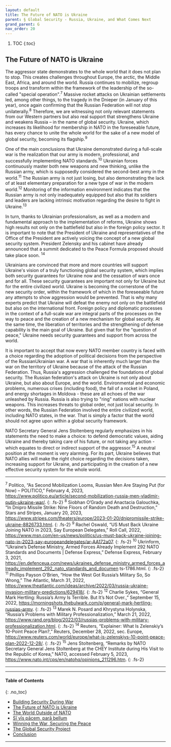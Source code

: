 ```yaml
---
layout: default
title: The Future of NATO is Ukraine 
parent: § Global Security - Russia, Ukraine, and What Comes Next 
grand_parent: G
nav_order: 20 
---
```

<style>
.dont-break-out {
  /* These are technically the same, but use both */
  overflow-wrap: break-word;
  word-wrap: break-word;

     -ms-word-break: break-all;
  /* This is the dangerous one in WebKit, as it breaks things wherever */
  word-break: break-all;
  /* Instead use this non-standard one: */
  word-break: break-word;
}

.youtube-container {
    position: relative;
    width: 100%;
    height: 0;
    padding-bottom: 56.25%;
}
.youtube-video {
    position: absolute;
    top: 0;
    left: 0;
    width: 100%;
    height: 100%;
}

</style>

<div class="dont-break-out" markdown="1">

1. TOC
{:toc}

## The Future of NATO is Ukraine 
The aggressor state demonstrates to the whole world that it does not plan to stop. This creates challenges throughout Europe, the arctic, the Middle East, Africa, and around the world. Russia continues to mobilize, regroup troops and transform within the framework of the leadership of the so-called "special operation".<sup>7</sup> Massive rocket attacks on Ukrainian settlements led, among other things, to the tragedy in the Dnieper (in January of this year), once again confirming that the Russian Federation will not stop unilaterally.<sup>8</sup> Therefore, we are witnessing not only relevant statements from our Western partners but also real support that strengthens Ukraine and weakens Russia – in the name of global security. Ukraine, which increases its likelihood for membership in NATO in the foreseeable future, has every chance to unite the whole world for the sake of a new model of global security, becoming its flagship.<sup>9</sup>

One of the main conclusions that Ukraine demonstrated during a full-scale war is the realization that our army is modern, professional, and successfully implementing NATO standards.<sup>10</sup> Ukrainian forces continuously master both new weapons and new thinking, unlike the Russian army, which is supposedly considered the second-best army in the world.<sup>11</sup> The Russian army is not just losing, but also demonstrating the lack of at least elementary preparation for a new type of war in the modern world.<sup>12</sup> Monitoring of the information environment indicates that the Russian army is not only inadequately equipped but also that its soldiers and leaders are lacking intrinsic motivation regarding the desire to fight in Ukraine.<sup>13</sup>

In turn, thanks to Ukrainian professionalism, as well as a modern and fundamental approach to the implementation of reforms, Ukraine shows high results not only on the battlefield but also in the foreign policy sector. It is important to note that the President of Ukraine and representatives of the Office of the President are actively voicing the concept of a new global security system. President Zelensky and his cabinet have already announced that a summit dedicated to the Peace Formula proposed should take place soon. <sup>14</sup>

Ukrainians are convinced that more and more countries will support Ukraine's vision of a truly functioning global security system, which implies both security guarantees for Ukraine now and the cessation of wars once and for all. These security guarantees are important not only for Ukraine but for the entire civilized world. Ukraine is becoming the cornerstone of the new security order, within the framework of which in the foreseeable future any attempts to show aggression would be prevented. That is why many experts predict that Ukraine will defeat the enemy not only on the battlefield but also on the international front. Foreign policy and diplomatic processes in the context of a full-scale war are integral parts of the processes on the way to peace and the creation of a new mechanism for global security. At the same time, the liberation of territories and the strengthening of defense capability is the main goal of Ukraine. But given that for the "question of peace," Ukraine needs security guarantees and support from across the world.

It is important to accept that now every NATO member country is faced with a choice regarding the adoption of political decisions from the perspective of the RussianUkrainian war. A war that is inherently much larger than the war on the territory of Ukraine because of the attack of the Russian Federation. Thus, Russia's aggression challenged the foundations of global security. The Russian federation's attack on Ukraine is not only about Ukraine, but also about Europe, and the world. Environmental and economic problems, numerous crises (including food), the fall of a rocket in Poland, and energy shortages in Moldova - these are all echoes of the war unleashed by Russia. Russia is also trying to "ring" nations with nuclear weapons. This increases threats to global order, not just local security. In other words, the Russian Federation involved the entire civilized world, including NATO states, in the war. That is simply a factor that the world should not agree upon within a global security framework.

NATO Secretary General Jens Stoltenberg regularly emphasizes in his statements the need to make a choice: to defend democratic values, aiding Ukraine and thereby taking care of his future, or not taking any action - which equates to direct or indirect support of the aggressor.<sup>15</sup> A neutral position at the moment is very alarming.  For its part, Ukraine believes that NATO allies will make the right choice regarding the decisions taken, increasing support for Ukraine, and participating in the creation of a new effective security system for the whole world. 


***
<sup>7</sup> Politico, “As Second Mobilization Looms, Russian Men Are Staying Put (for Now) – POLITICO,” February 4, 2023, https://www.politico.eu/article/second-mobilization-russia-men-vladimir-putin-ukraine-war/. 
{: .fs-2}
<sup>8</sup> Siobhan O’Grady and Anactacia Galouchka, “In Dnipro Missile Strike: Nine Floors of Random Death and Destruction,” Stars and Stripes, January 20, 2023, https://www.stripes.com/theaters/europe/2023-01-20/dnipromissile-strike-ukraine-8826733.html.
{: .fs-2}
<sup>9</sup> Rachel Oswald, “US Must Back Ukraine Joining NATO in 2023, Say European Delegates,” Roll Call, 2022, https://www.msn.com/en-us/news/politics/us-must-back-ukraine-joining-nato-in-2023-say-europeandelegates/ar-AA172a07.
{: .fs-2}
<sup>10</sup> Ukrinform, “Ukraine’s Defense Ministry, Armed Forces Already Implement 292 NATO Standards and Documents | Defense Express,” Defense Express, February 3, 2021, https://en.defenceua.com/news/ukraines_defense_ministry_armed_forces_already_implement_292_nato_standards_and_documen ts-1786.html.
{: .fs-2}
<sup>11</sup> Phillips Payson O’Brien, “How the West Got Russia’s Military So, So Wrong,” The Atlantic, March 31, 2022, https://www.theatlantic.com/ideas/archive/2022/03/russia-ukraine-invasion-military-predictions/629418/.
{: .fs-2}
<sup>12</sup> Charlie Sykes, “General Mark Hertling: Russia’s Army Is Terrible. But It’s Not Over.,” September 15, 2022, https://morningshots.thebulwark.com/p/general-mark-hertling-russias-army.
{: .fs-2}
<sup>13</sup> Marek N. Posard and Khrystyna Holynska, “Russia’s Problems with Military Professionalization,” March 21, 2022, https://www.rand.org/blog/2022/03/russias-problems-with-military-professionalization.html.
{: .fs-2}
<sup>14</sup> Reuters, “Explainer: What Is Zelenskiy’s 10-Point Peace Plan?,” Reuters, December 28, 2022, sec. Europe, https://www.reuters.com/world/europe/what-is-zelenskiys-10-point-peace-plan-2022-12-28/.
{: .fs-2}
<sup>15</sup> Jens Stoltenberg, “Remarks by NATO Secretary General Jens Stoltenberg at the CHEY Institute during His Visit to the Republic of Korea,” NATO, accessed February 5, 2023, https://www.nato.int/cps/en/natohq/opinions_211296.htm.
{: .fs-2}
***

***

#### Table of Contents
{: .no_toc}

<ul><li> <a href="/docs/G/Global-Security-Russia-Ukraine-and-What-Comes-Next-1/">Building Security During War</a></li><li> <a href="/docs/G/Global-Security-Russia-Ukraine-and-What-Comes-Next-2/">The Future of NATO is Ukraine</a></li><li> <a href="/docs/G/Global-Security-Russia-Ukraine-and-What-Comes-Next-3/">The World Outside of NATO</a></li><li> <a href="/docs/G/Global-Security-Russia-Ukraine-and-What-Comes-Next-4/">Sī vīs pācem, parā bellum</a></li><li> <a href="/docs/G/Global-Security-Russia-Ukraine-and-What-Comes-Next-5/">Winning the War, Securing the Peace</a></li><li> <a href="/docs/G/Global-Security-Russia-Ukraine-and-What-Comes-Next-6/">The Global Security Project</a></li><li> <a href="/docs/G/Global-Security-Russia-Ukraine-and-What-Comes-Next-7/">Conclusion</a></li></ul>

***

</div>

